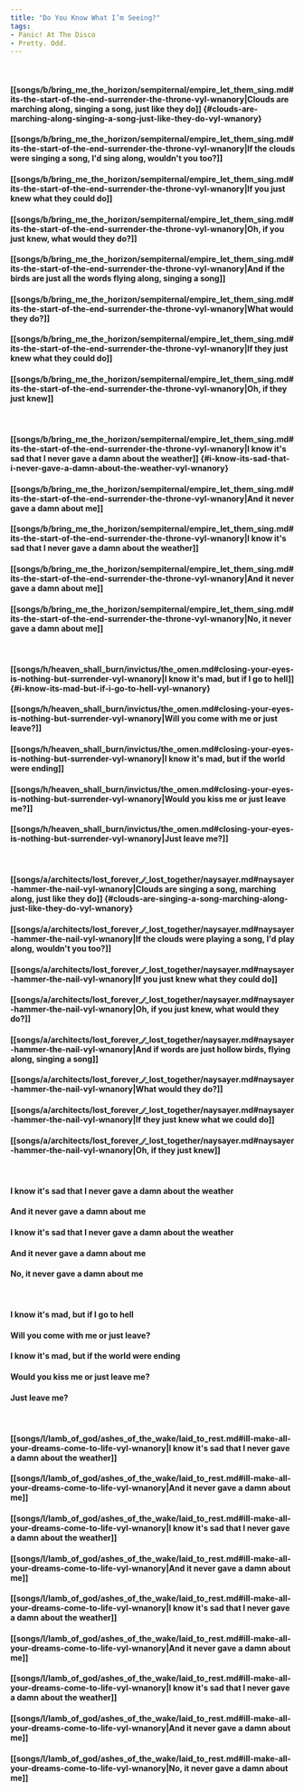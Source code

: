 ```yaml
---
title: "Do You Know What I’m Seeing?"
tags:
- Panic! At The Disco
- Pretty. Odd.
---
```

&nbsp;
#### [[songs/b/bring_me_the_horizon/sempiternal/empire_let_them_sing.md#its-the-start-of-the-end-surrender-the-throne-vyl-wnanory|Clouds are marching along, singing a song, just like they do]] {#clouds-are-marching-along-singing-a-song-just-like-they-do-vyl-wnanory}
#### [[songs/b/bring_me_the_horizon/sempiternal/empire_let_them_sing.md#its-the-start-of-the-end-surrender-the-throne-vyl-wnanory|If the clouds were singing a song, I'd sing along, wouldn't you too?]]
#### [[songs/b/bring_me_the_horizon/sempiternal/empire_let_them_sing.md#its-the-start-of-the-end-surrender-the-throne-vyl-wnanory|If you just knew what they could do]]
#### [[songs/b/bring_me_the_horizon/sempiternal/empire_let_them_sing.md#its-the-start-of-the-end-surrender-the-throne-vyl-wnanory|Oh, if you just knew, what would they do?]]
#### [[songs/b/bring_me_the_horizon/sempiternal/empire_let_them_sing.md#its-the-start-of-the-end-surrender-the-throne-vyl-wnanory|And if the birds are just all the words flying along, singing a song]]
#### [[songs/b/bring_me_the_horizon/sempiternal/empire_let_them_sing.md#its-the-start-of-the-end-surrender-the-throne-vyl-wnanory|What would they do?]]
#### [[songs/b/bring_me_the_horizon/sempiternal/empire_let_them_sing.md#its-the-start-of-the-end-surrender-the-throne-vyl-wnanory|If they just knew what they could do]]
#### [[songs/b/bring_me_the_horizon/sempiternal/empire_let_them_sing.md#its-the-start-of-the-end-surrender-the-throne-vyl-wnanory|Oh, if they just knew]]
&nbsp;
#### [[songs/b/bring_me_the_horizon/sempiternal/empire_let_them_sing.md#its-the-start-of-the-end-surrender-the-throne-vyl-wnanory|I know it's sad that I never gave a damn about the weather]] {#i-know-its-sad-that-i-never-gave-a-damn-about-the-weather-vyl-wnanory}
#### [[songs/b/bring_me_the_horizon/sempiternal/empire_let_them_sing.md#its-the-start-of-the-end-surrender-the-throne-vyl-wnanory|And it never gave a damn about me]]
#### [[songs/b/bring_me_the_horizon/sempiternal/empire_let_them_sing.md#its-the-start-of-the-end-surrender-the-throne-vyl-wnanory|I know it's sad that I never gave a damn about the weather]]
#### [[songs/b/bring_me_the_horizon/sempiternal/empire_let_them_sing.md#its-the-start-of-the-end-surrender-the-throne-vyl-wnanory|And it never gave a damn about me]]
#### [[songs/b/bring_me_the_horizon/sempiternal/empire_let_them_sing.md#its-the-start-of-the-end-surrender-the-throne-vyl-wnanory|No, it never gave a damn about me]]
&nbsp;
#### [[songs/h/heaven_shall_burn/invictus/the_omen.md#closing-your-eyes-is-nothing-but-surrender-vyl-wnanory|I know it's mad, but if I go to hell]] {#i-know-its-mad-but-if-i-go-to-hell-vyl-wnanory}
#### [[songs/h/heaven_shall_burn/invictus/the_omen.md#closing-your-eyes-is-nothing-but-surrender-vyl-wnanory|Will you come with me or just leave?]]
#### [[songs/h/heaven_shall_burn/invictus/the_omen.md#closing-your-eyes-is-nothing-but-surrender-vyl-wnanory|I know it's mad, but if the world were ending]]
#### [[songs/h/heaven_shall_burn/invictus/the_omen.md#closing-your-eyes-is-nothing-but-surrender-vyl-wnanory|Would you kiss me or just leave me?]]
#### [[songs/h/heaven_shall_burn/invictus/the_omen.md#closing-your-eyes-is-nothing-but-surrender-vyl-wnanory|Just leave me?]]
&nbsp;
#### [[songs/a/architects/lost_forever_∕∕_lost_together/naysayer.md#naysayer-hammer-the-nail-vyl-wnanory|Clouds are singing a song, marching along, just like they do]] {#clouds-are-singing-a-song-marching-along-just-like-they-do-vyl-wnanory}
#### [[songs/a/architects/lost_forever_∕∕_lost_together/naysayer.md#naysayer-hammer-the-nail-vyl-wnanory|If the clouds were playing a song, I'd play along, wouldn't you too?]]
#### [[songs/a/architects/lost_forever_∕∕_lost_together/naysayer.md#naysayer-hammer-the-nail-vyl-wnanory|If you just knew what they could do]]
#### [[songs/a/architects/lost_forever_∕∕_lost_together/naysayer.md#naysayer-hammer-the-nail-vyl-wnanory|Oh, if you just knew, what would they do?]]
#### [[songs/a/architects/lost_forever_∕∕_lost_together/naysayer.md#naysayer-hammer-the-nail-vyl-wnanory|And if words are just hollow birds, flying along, singing a song]]
#### [[songs/a/architects/lost_forever_∕∕_lost_together/naysayer.md#naysayer-hammer-the-nail-vyl-wnanory|What would they do?]]
#### [[songs/a/architects/lost_forever_∕∕_lost_together/naysayer.md#naysayer-hammer-the-nail-vyl-wnanory|If they just knew what we could do]]
#### [[songs/a/architects/lost_forever_∕∕_lost_together/naysayer.md#naysayer-hammer-the-nail-vyl-wnanory|Oh, if they just knew]]
&nbsp;
#### I know it's sad that I never gave a damn about the weather
#### And it never gave a damn about me
#### I know it's sad that I never gave a damn about the weather
#### And it never gave a damn about me
#### No, it never gave a damn about me
&nbsp;
#### I know it's mad, but if I go to hell
#### Will you come with me or just leave?
#### I know it's mad, but if the world were ending
#### Would you kiss me or just leave me?
#### Just leave me?
&nbsp;
#### [[songs/l/lamb_of_god/ashes_of_the_wake/laid_to_rest.md#ill-make-all-your-dreams-come-to-life-vyl-wnanory|I know it's sad that I never gave a damn about the weather]]
#### [[songs/l/lamb_of_god/ashes_of_the_wake/laid_to_rest.md#ill-make-all-your-dreams-come-to-life-vyl-wnanory|And it never gave a damn about me]]
#### [[songs/l/lamb_of_god/ashes_of_the_wake/laid_to_rest.md#ill-make-all-your-dreams-come-to-life-vyl-wnanory|I know it's sad that I never gave a damn about the weather]]
#### [[songs/l/lamb_of_god/ashes_of_the_wake/laid_to_rest.md#ill-make-all-your-dreams-come-to-life-vyl-wnanory|And it never gave a damn about me]]
#### [[songs/l/lamb_of_god/ashes_of_the_wake/laid_to_rest.md#ill-make-all-your-dreams-come-to-life-vyl-wnanory|I know it's sad that I never gave a damn about the weather]]
#### [[songs/l/lamb_of_god/ashes_of_the_wake/laid_to_rest.md#ill-make-all-your-dreams-come-to-life-vyl-wnanory|And it never gave a damn about me]]
#### [[songs/l/lamb_of_god/ashes_of_the_wake/laid_to_rest.md#ill-make-all-your-dreams-come-to-life-vyl-wnanory|I know it's sad that I never gave a damn about the weather]]
#### [[songs/l/lamb_of_god/ashes_of_the_wake/laid_to_rest.md#ill-make-all-your-dreams-come-to-life-vyl-wnanory|And it never gave a damn about me]]
#### [[songs/l/lamb_of_god/ashes_of_the_wake/laid_to_rest.md#ill-make-all-your-dreams-come-to-life-vyl-wnanory|No, it never gave a damn about me]]
